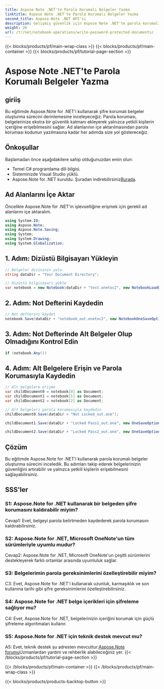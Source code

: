 ```yaml
---
title: Aspose Note .NET'te Parola Korumalı Belgeler Yazma
linktitle: Aspose Note .NET'te Parola Korumalı Belgeler Yazma
second_title: Aspose.Note .NET API'si
description: Gelişmiş güvenlik için Aspose Note .NET'te parola korumalı belgelerin nasıl oluşturulacağını öğrenin. Adım adım eğitim dahildir.
weight: 26
url: /tr/net/notebook-operations/write-password-protected-documents/
---
```


{{< blocks/products/pf/main-wrap-class >}}
{{< blocks/products/pf/main-container >}}
{{< blocks/products/pf/tutorial-page-section >}}

# Aspose Note .NET'te Parola Korumalı Belgeler Yazma

## giriiş

Bu eğitimde Aspose.Note for .NET'i kullanarak şifre korumalı belgeler oluşturma sürecini derinlemesine inceleyeceğiz. Parola koruması, belgelerinize ekstra bir güvenlik katmanı ekleyerek yalnızca yetkili kişilerin içeriğine erişebilmesini sağlar. Ad alanlarının içe aktarılmasından parola koruması kodunun yazılmasına kadar her adımda size yol göstereceğiz.

## Önkoşullar

Başlamadan önce aşağıdakilere sahip olduğunuzdan emin olun:
- Temel C# programlama dili bilgisi.
- Sisteminizde Visual Studio yüklü.
-  Aspose.Note for .NET kuruldu. Şuradan indirebilirsiniz[Burada](https://releases.aspose.com/note/net/).

## Ad Alanlarını İçe Aktar

Öncelikle Aspose.Note for .NET'in işlevselliğine erişmek için gerekli ad alanlarını içe aktaralım.

```csharp
using System.IO;
using Aspose.Note;
using Aspose.Note.Saving;
using System;
using System.Drawing;
using System.Globalization;
```

## 1. Adım: Dizüstü Bilgisayarı Yükleyin
```csharp
// Belgeler dizininin yolu.
string dataDir = "Your Document Directory";

// Dizüstü bilgisayarı yükle
var notebook = new Notebook(dataDir + "test.onetoc2", new NotebookLoadOptions() { DeferredLoading = false });
```

## 2. Adım: Not Defterini Kaydedin
```csharp
// Not defterini kaydet
notebook.Save(dataDir + "notebook_out.onetoc2", new NotebookOneSaveOptions() { DeferredSaving = true});
```

## 3. Adım: Not Defterinde Alt Belgeler Olup Olmadığını Kontrol Edin
```csharp
if (notebook.Any())
```

## 4. Adım: Alt Belgelere Erişin ve Parola Korumasıyla Kaydedin
```csharp
// Alt belgelere erişme
var childDocument0 = notebook[0] as Document;
var childDocument1 = notebook[1] as Document;
var childDocument2 = notebook[2] as Document;

// Alt belgeleri parola korumasıyla kaydedin
childDocument0.Save(dataDir + "Not Locked_out.one");

childDocument1.Save(dataDir + "Locked Pass1_out.one", new OneSaveOptions() { DocumentPassword = "pass" });

childDocument2.Save(dataDir + "Locked Pass2_out.one", new OneSaveOptions() { DocumentPassword = "pass2" });
```

## Çözüm
Bu eğitimde Aspose.Note for .NET'i kullanarak parola korumalı belgeler oluşturma sürecini inceledik. Bu adımları takip ederek belgelerinizin güvenliğini artırabilir ve yalnızca yetkili kişilerin erişebilmesini sağlayabilirsiniz.

## SSS'ler

### S1: Aspose.Note for .NET kullanarak bir belgeden şifre korumasını kaldırabilir miyim?

Cevap1: Evet, belgeyi parola belirtmeden kaydederek parola korumasını kaldırabilirsiniz.

### S2: Aspose.Note for .NET, Microsoft OneNote'un tüm sürümleriyle uyumlu mudur?

Cevap2: Aspose.Note for .NET, Microsoft OneNote'un çeşitli sürümlerini destekleyerek farklı ortamlar arasında uyumluluk sağlar.

### S3: Belgelerimin parola gereksinimlerini özelleştirebilir miyim?

C3: Evet, Aspose.Note for .NET'i kullanarak uzunluk, karmaşıklık ve son kullanma tarihi gibi şifre gereksinimlerini özelleştirebilirsiniz.

### S4: Aspose.Note for .NET belge içerikleri için şifreleme sağlıyor mu?

C4: Evet, Aspose.Note for .NET, belgelerinizin içeriğini korumak için güçlü şifreleme algoritmaları kullanır.

### S5: Aspose.Note for .NET için teknik destek mevcut mu?

 A5: Evet, teknik destek şu adresten mevcuttur:[Aspose.Note forumu](https://forum.aspose.com/c/note/28)Uzmanlardan yardım ve rehberlik alabileceğiniz yer.
{{< /blocks/products/pf/tutorial-page-section >}}

{{< /blocks/products/pf/main-container >}}
{{< /blocks/products/pf/main-wrap-class >}}

{{< blocks/products/products-backtop-button >}}
